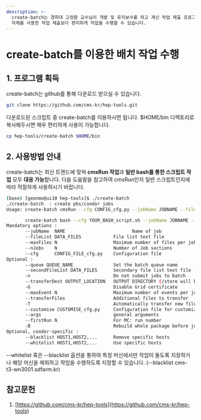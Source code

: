 ```yaml
---
description: >-
  create-batch는 경희대 고정환 교수님이 개발 및 유지보수를 하고 계신 작업 제출 프로그램입니다. 이 프로그램은 기존 HTCondor
  자체를 사용한 작업 제출보다 편리하게 작업을 수행할 수 있습니다.
---
```


# create-batch를 이용한 배치 작업 수행

## 1. 프로그램 획득

create-batch는 github를 통해 다운로드 받으실 수 있습니다.

```bash
git clone https://github.com/cms-kr/hep-tools.git
```

다운로드된 스크립트 중 create-batch를 이용하시면 됩니다. $HOME/bin 디렉토리로 복사해두시면 매우 편리하게 사용이 가능합니다.

```bash
cp hep-tools/create-batch $HOME/bin
```

## 2. 사용방법 안내

create-batch는 최신 트렌드에 맞쳐 **cmsRun 작업**과 **일반 bash를 통한 스크립트 작업** 모두 **대응 가능**합니다. 다음 도움말을 참고하여 cmsRun인지 일반 스크립트인지에 따라 적절하게 사용하시기 바랍니다.

```bash
(base) [geonmo@ui10 hep-tools]$ ./create-batch  
./create-batch  : create pbs/condor jobs 
Usage: create-batch cmsRun --cfg CONFIG_cfg.py --jobName JOBNAME --fileList fileList.txt --maxFiles MAXFILE        

       create-batch bash --cfg YOUR_BASH_script.sh --jobName JOBNAME --nJobs NJOBS --transferFiles YOUR_OUTPUT_FILES  
Mandatory options :   
       --jobName  NAME                         Name of job   
       --fileList DATA_FILES            File list text file   
       --maxFiles N                     Maximum number of files per job   
       --nJobs    N                     Number of Job sections   
       --cfg      CONFIG_FILE_cfg.py    Configuration file  
Optional :   
       --queue QUEUE_NAME               Set the batch queue name   
       --secondFileList DATA_FILES      Secondary file list text file   
       -n                               Do not submit jobs to batch   
       --transferDest OUTPUT_LOCATION   OUTPUT DIRECTORY (/store will be assumed to SE)   
       -G                               Disable Grid certificate   
       --maxEvent N                     Maximum number of events per job (-1 by default)   
       --transferFiles                  Additional files to transfer   
       -T                               Automatically transfer new files by archiveing them   
       --customise CUSTOMISE_cfg.py     Configuration file for customization   
       --args                           general arguments   
       --firstRun N                     For MC: run number   
       -B                               Rebuild whole package before job starts  
Optional, condor-specific :   
       --blacklist HOST1,HOST2,...      Remove specific hosts   
       --whitelist HOST1,HOST2,...      Use specific hosts
```

\--whitelist 혹은 --blacklist 옵션을 통하여 특정 머신에서만 작업이 돌도록 지정하거나 해당 머신을 제외하고 작업을 수행하도록 지정할 수 있습니다. (--blacklist cms-t3-wn3001.sdfarm.kr)

## 참고문헌&#x20;

1. [https://github.com/cms-kr/hep-tools](https://github.com/cms-kr/hep-tools)
